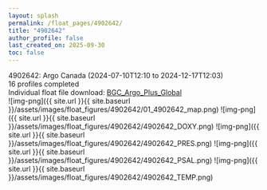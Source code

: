 ```yaml
---
layout: splash
permalink: /float_pages/4902642/
title: "4902642"
author_profile: false
last_created_on: 2025-09-30
toc: false
---
```

 
4902642: Argo Canada (2024-07-10T12:10 to 2024-12-17T12:03)\
16 profiles completed\
Individual float file download: [BGC_Argo_Plus_Global](https://ftp.soest.hawaii.edu/bgc_argo_plus/Individual_Floats/outliers_removed/4902642_Sprof_processed.nc)\
![img-png]({{ site.url }}{{ site.baseurl }}/assets/images/float_figures/4902642/01_4902642_map.png)
![img-png]({{ site.url }}{{ site.baseurl }}/assets/images/float_figures/4902642/4902642_DOXY.png)
![img-png]({{ site.url }}{{ site.baseurl }}/assets/images/float_figures/4902642/4902642_PRES.png)
![img-png]({{ site.url }}{{ site.baseurl }}/assets/images/float_figures/4902642/4902642_PSAL.png)
![img-png]({{ site.url }}{{ site.baseurl }}/assets/images/float_figures/4902642/4902642_TEMP.png)
